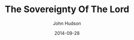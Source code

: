 ---
layout: post
passage: Isaiah 9:8-10:34
title: The Sovereignty Of The Lord
author: John Hudson
date: 2014-09-28
categories: Isaiah
---